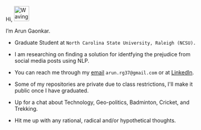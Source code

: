 Hi, <img src="https://raw.githubusercontent.com/nixin72/nixin72/master/wave.gif" alt="Waving hand animated gif" height="40" width="40" /> 

I’m Arun Gaonkar.

* Graduate Student at `North Carolina State University, Raleigh (NCSU).` 

* I am researching on finding a solution for identfying the prejudice from social media posts using NLP.

* You can reach me through my [email](mailto:arun.rg37@gmail.com) `arun.rg37@gmail.com` or at [LinkedIn](https://www.linkedin.com/in/arun-gaonkar).

* Some of my repositories are private due to class restrictions, I'll make it public once I have graduated.

* Up for a chat about Technology, Geo-politics, Badminton, Cricket, and Trekking.

* Hit me up with any rational, radical and/or hypothetical thoughts.
